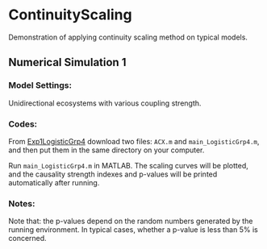 # ContinuityScaling
Demonstration of applying continuity scaling method on typical models.

## Numerical Simulation 1

### Model Settings:

Unidirectional ecosystems with various coupling strength.

### Codes:

From [Exp1LogisticGrp4](https://github.com/bianzhiyu/ContinuityScaling/tree/main/Exp1LogisticGrp4) download two files: 
`ACX.m` and `main_LogisticGrp4.m`, and then 
put them in the same directory on your computer. 

Run `main_LogisticGrp4.m` in MATLAB. 
The scaling curves will be plotted, and the causality strength indexes and p-values will be printed automatically after running.

### Notes:

Note that: the p-values depend on the random numbers generated by the running environment. In typical cases, whether a p-value is less than 5% is concerned.
